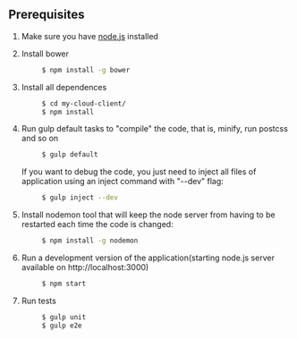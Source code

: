 ## Prerequisites
1. Make sure you have [node.js](https://nodejs.org/en/download/) installed
2. Install bower

    ```bash
         $ npm install -g bower
    ```
3. Install all dependences
    
    ```bash
         $ cd my-cloud-client/
         $ npm install
    ```
4. Run gulp default tasks to "compile" the code, that is, minify, run postcss and so on

    ```bash
         $ gulp default
    ```

   If you want to debug the code, you just need to inject all files of application using an inject command with "--dev" flag:

   ```bash
        $ gulp inject --dev
    ```

5. Install nodemon tool that will keep the node server from having to be restarted each time the code is changed:

    ```bash
         $ npm install -g nodemon
    ```
6. Run a development version of the application(starting node.js server available on http://localhost:3000)

    ```bash
         $ npm start
    ```
7. Run tests
    
    ```bash
         $ gulp unit
         $ gulp e2e
    ```
